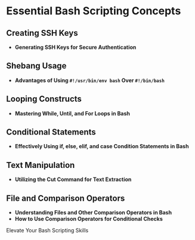 # Essential Bash Scripting Concepts

## Creating SSH Keys

- **Generating SSH Keys for Secure Authentication**

## Shebang Usage

- **Advantages of Using `#!/usr/bin/env bash` Over `#!/bin/bash`**

## Looping Constructs

- **Mastering While, Until, and For Loops in Bash**

## Conditional Statements

- **Effectively Using if, else, elif, and case Condition Statements in Bash**

## Text Manipulation

- **Utilizing the Cut Command for Text Extraction**

## File and Comparison Operators

- **Understanding Files and Other Comparison Operators in Bash**
- **How to Use Comparison Operators for Conditional Checks**

Elevate Your Bash Scripting Skills

